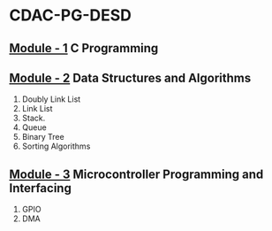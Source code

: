 # CDAC-PG-DESD<br>
## [Module - 1](/C_Program) C Programming <br>
## [Module - 2](/Data_Structure) Data Structures and Algorithms <br>
1. Doubly Link List
2. Link List
3. Stack.
4. Queue
5. Binary Tree
6. Sorting Algorithms
## [Module - 3](../Microcontroller_Programming_&_Interfacing) Microcontroller Programming and Interfacing
1. GPIO
2. DMA

